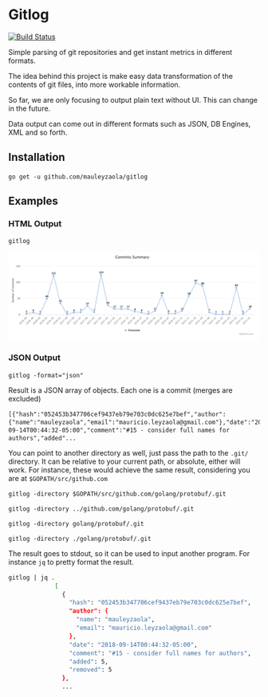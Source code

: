 # Gitlog

[![Build Status](https://travis-ci.org/mauleyzaola/gitlog.svg?branch=master)](https://travis-ci.org/mauleyzaola/gitlog)

Simple parsing of git repositories and get instant metrics in different formats.

The idea behind this project is make easy data transformation of the contents of git files, into more workable information.

So far, we are only focusing to output plain text without UI. This can change in the future.

Data output can come out in different formats such as JSON, DB Engines, XML and so forth.

## Installation
```
go get -u github.com/mauleyzaola/gitlog
```

## Examples

### HTML Output
```bash
gitlog
```
![alt tag](assets/gitui-output-sample.png)

### JSON Output
```
gitlog -format="json"
```
Result is a JSON array of objects. Each one is a commit (merges are excluded)
```
[{"hash":"052453b347706cef9437eb79e703c0dc625e7bef","author":{"name":"mauleyzaola","email":"mauricio.leyzaola@gmail.com"},"date":"2018-09-14T00:44:32-05:00","comment":"#15 - consider full names for authors","added"...
```

You can point to another directory as well, just pass the path to the `.git/` directory. It can be relative to your current path, or absolute, either will work. For instance, these would achieve the same result, considering you are at `$GOPATH/src/github.com`
```
gitlog -directory $GOPATH/src/github.com/golang/protobuf/.git
```
```
gitlog -directory ../github.com/golang/protobuf/.git
```
```
gitlog -directory golang/protobuf/.git
```
```
gitlog -directory ./golang/protobuf/.git
```

The result goes to stdout, so it can be used to input another program. For instance `jq` to pretty format the result.
```bash
gitlog | jq .
             [
               {
                 "hash": "052453b347706cef9437eb79e703c0dc625e7bef",
                 "author": {
                   "name": "mauleyzaola",
                   "email": "mauricio.leyzaola@gmail.com"
                 },
                 "date": "2018-09-14T00:44:32-05:00",
                 "comment": "#15 - consider full names for authors",
                 "added": 5,
                 "removed": 5
               },
               ...

```
